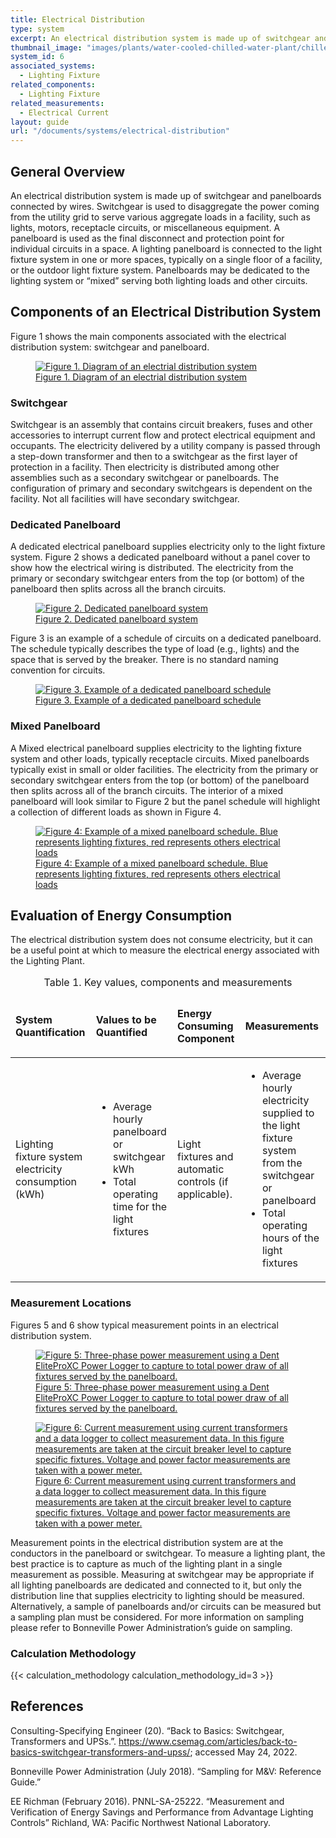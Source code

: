 ```yaml
---
title: Electrical Distribution
type: system
excerpt: An electrical distribution system is made up of switchgear and panelboards connected by wires.
thumbnail_image: "images/plants/water-cooled-chilled-water-plant/chilled-water-plant-overview.jpeg"
system_id: 6
associated_systems:
  - Lighting Fixture
related_components:
  - Lighting Fixture
related_measurements:
  - Electrical Current
layout: guide
url: "/documents/systems/electrical-distribution"
---
```


## General Overview

An electrical distribution system is made up of switchgear and panelboards connected by wires. Switchgear is used to disaggregate the power coming from the utility grid to serve various aggregate loads in a facility, such as lights, motors, receptacle circuits, or miscellaneous equipment. A panelboard is used as the final disconnect and protection point for individual circuits in a space. A lighting panelboard is connected to the light fixture system in one or more spaces, typically on a single floor of a facility, or the outdoor light fixture system. Panelboards may be dedicated to the lighting system or “mixed” serving both lighting loads and other circuits.

## Components of an Electrical Distribution System

Figure 1 shows the main components associated with the electrical distribution system: switchgear and panelboard.

<a href="/images/systems/electrical-distribution/2024_0507_ELECTRICAL DIST_figure 1 updated.jpg">
    <figure class="figure mb-4 mt-3">
        <img src="/images/systems/electrical-distribution/2024_0507_ELECTRICAL DIST_figure 1 updated.jpg" class="figure-img img-fluid rounded" alt="Figure 1. Diagram of an electrial distribution system">
        <figcaption class="figure-caption text-left">Figure 1. Diagram of an electrial distribution system</figcaption>
    </figure>
</a>

### Switchgear

Switchgear is an assembly that contains circuit breakers, fuses and other accessories to interrupt current flow and protect electrical equipment and occupants. The electricity delivered by a utility company is passed through a step-down transformer and then to a switchgear as the first layer of protection in a facility. Then electricity is distributed among other assemblies such as a secondary switchgear or panelboards. The configuration of primary and secondary switchgears is dependent on the facility. Not all facilities will have secondary switchgear.

### Dedicated Panelboard

A dedicated electrical panelboard supplies electricity only to the light fixture system. Figure 2 shows a dedicated panelboard without a panel cover to show how the electrical wiring is distributed. The electricity from the primary or secondary switchgear enters from the top (or bottom) of the panelboard then splits across all the branch circuits.

<a href="/images/systems/electrical-distribution/electrical distribution figure2.png">
    <figure class="figure mb-4 mt-3">
        <img src="/images/systems/electrical-distribution/electrical distribution figure2.png" class="figure-img img-fluid rounded" alt="Figure 2. Dedicated panelboard system">
        <figcaption class="figure-caption text-left">Figure 2. Dedicated panelboard system</figcaption>
    </figure>
</a>

Figure 3 is an example of a schedule of circuits on a dedicated panelboard. The schedule typically describes the type of load (e.g., lights) and the space that is served by the breaker. There is no standard naming convention for circuits.

<a href="/images/systems/electrical-distribution/electrical distribution figure3.png">
    <figure class="figure mb-4 mt-3">
        <img src="/images/systems/electrical-distribution/electrical distribution figure3.png" class="figure-img img-fluid rounded" alt="Figure 3. Example of a dedicated panelboard schedule">
        <figcaption class="figure-caption text-left">Figure 3. Example of a dedicated panelboard schedule</figcaption>
    </figure>
</a>

### Mixed Panelboard

A Mixed electrical panelboard supplies electricity to the lighting fixture system and other loads, typically receptacle circuits. Mixed panelboards typically exist in small or older facilities. The electricity from the primary or secondary switchgear enters from the top (or bottom) of the panelboard then splits across all of the branch circuits. The interior of a mixed panelboard will look similar to Figure 2 but the panel schedule will highlight a collection of different loads as shown in Figure 4.

<a href="/images/systems/electrical-distribution/electrical distribution figure4.png">
    <figure class="figure mb-4 mt-3">
        <img src="/images/systems/electrical-distribution/electrical distribution figure4.png" class="figure-img img-fluid rounded" alt="Figure 4: Example of a mixed panelboard schedule. Blue represents lighting fixtures, red represents others electrical loads">
        <figcaption class="figure-caption text-left">Figure 4: Example of a mixed panelboard schedule. Blue represents lighting fixtures, red represents others electrical loads</figcaption>
    </figure>
</a>

## Evaluation of Energy Consumption

The electrical distribution system does not consume electricity, but it can be a useful point at which to measure the electrical energy associated with the Lighting Plant.

<table>
    <caption>Table 1. Key values, components and measurements</caption>
    <thead>
        <tr>
            <td>
                <p><strong>System Quantification</strong></p>
            </td>
            <td>
                <p><strong>Values to be Quantified</strong></p>
            </td>
            <td>
                <p><strong>Energy Consuming Component</strong></p>
            </td>
            <td>
                <p><strong>Measurements</strong></p>
            </td>
        </tr>
    <tbody>
        <tr>
            <td>
                <p>Lighting fixture system electricity consumption (kWh)</p>
            </td>
            <td>
                <ul>
                    <li>Average hourly panelboard or switchgear kWh</li> 
                    <li>Total operating time for the light fixtures</li>
                </ul>
            </td>
            <td>
                <p>Light fixtures and automatic controls (if applicable).</p>
            </td>
            <td>
                <ul>
                    <li>Average hourly electricity supplied to the light fixture system from the switchgear or panelboard</li> 
                    <li>Total operating hours of the light fixtures</li>
                </ul>
            </td>
        </tr>
    </tbody>
</table>

### Measurement Locations

Figures 5 and 6 show typical measurement points in an electrical distribution system.

<a href="/images/systems/electrical-distribution/electrical distribution figure5.png">
    <figure class="figure mb-4 mt-3">
        <img src="/images/systems/electrical-distribution/electrical distribution figure5.png" class="figure-img img-fluid rounded" alt="Figure 5: Three-phase power measurement using a Dent EliteProXC Power Logger to capture to total power draw of all fixtures served by the panelboard.">
        <figcaption class="figure-caption text-left">Figure 5: Three-phase power measurement using a Dent EliteProXC Power Logger to capture to total power draw of all fixtures served by the panelboard.</figcaption>
    </figure>
</a>

<a href="/images/systems/electrical-distribution/electrical distribution figure6.png">
    <figure class="figure mb-4 mt-3">
        <img src="/images/systems/electrical-distribution/electrical distribution figure6.png" class="figure-img img-fluid rounded" alt="Figure 6: Current measurement using current transformers and a data logger to collect measurement data. In this figure measurements are taken at the circuit breaker level to capture specific fixtures. Voltage and power factor measurements are taken with a power meter.">
        <figcaption class="figure-caption text-left">Figure 6: Current measurement using current transformers and a data logger to collect measurement data. In this figure measurements are taken at the circuit breaker level to capture specific fixtures. Voltage and power factor measurements are taken with a power meter.</figcaption>
    </figure>
</a>

Measurement points in the electrical distribution system are at the conductors in the panelboard or switchgear. To measure a lighting plant, the best practice is to capture as much of the lighting plant in a single measurement as possible. Measuring at switchgear may be appropriate if all lighting panelboards are dedicated and connected to it, but only the distribution line that supplies electricity to lighting should be measured. Alternatively, a sample of panelboards and/or circuits can be measured but a sampling plan must be considered. For more information on sampling please refer to Bonneville Power Administration’s guide on sampling.

### Calculation Methodology

{{< calculation_methodology calculation_methodology_id=3 >}}

## References
<!-- Must have emty line after the opeing div tag. If we use a numbered list to relate to in text citations, remove the div  -->
<div class="references">

Consulting-Specifying Engineer (20). “Back to Basics: Switchgear, Transformers and UPSs.”. https://www.csemag.com/articles/back-to-basics-switchgear-transformers-and-upss/; accessed May 24, 2022. 

Bonneville Power Administration (July 2018). “Sampling for M&V: Reference Guide.” 

EE Richman (February 2016). PNNL-SA-25222. “Measurement and Verification of Energy Savings and Performance from Advantage Lighting Controls” Richland, WA: Pacific Northwest National Laboratory.

</div>
